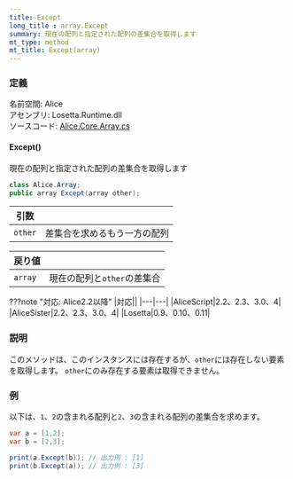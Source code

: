 ```yaml
---
title: Except
long_title : array.Except
summary: 現在の配列と指定された配列の差集合を取得します
mt_type: method
mt_title: Except(array)
---
```


### 定義
名前空間: Alice<br/>
アセンブリ: Losetta.Runtime.dll<br/>
ソースコード: [Alice.Core.Array.cs](https://github.com/WSOFT-Project/Losetta/blob/master/Losetta.Runtime/Core/Extension/Alice.Core.Array.cs)

#### Except()

現在の配列と指定された配列の差集合を取得します

```cs title="AliceScript"
class Alice.Array;
public array Except(array other);
```

|引数| |
|-|-|
|`other`|差集合を求めるもう一方の配列|

|戻り値| |
|-|-|
|`array`|現在の配列と`other`の差集合|

???note "対応: Alice2.2以降"
    |対応||
    |---|---|
    |AliceScript|2.2、2.3、3.0、4|
    |AliceSister|2.2、2.3、3.0、4|
    |Losetta|0.9、0.10、0.11|

### 説明
このメソッドは、このインスタンスには存在するが、`other`には存在しない要素を取得します。
`other`にのみ存在する要素は取得できません。

### 例
以下は、`1`、`2`の含まれる配列と`2`、`3`の含まれる配列の差集合を求めます。

```cs title="AliceScript"
var a = [1,2];
var b = [2,3];

print(a.Except(b)); // 出力例 : [1]
print(b.Except(a)); // 出力例 : [3]
```